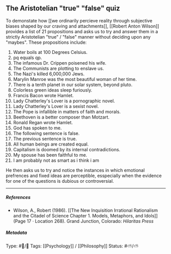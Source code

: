 ## The Aristotelian "true" "false" quiz  # 

To demonstate how [[we ordinarily percieve reality through subjective biases shaped by our craving and attachments]], [[Robert Anton Wilson]] provides a list of 21 propositions and asks us to try and answer them in a strictly Aristotelian "true" / "false" manner without deciding upon any "maybes". These propositions include: 

1. Water boils at 100 Degrees Celsius.
2. pq equals qp.
3. The infamous Dr. Crippen poisened his wife.
4. The Communists are plotting to enslave us.
5. The Nazi's killed 6,000,000 Jews.
6. Marylin Manroe was the most beautiful woman of her time. 
7. There is a tenth planet in our solar system, beyond pluto.
8. Colorless green ideas sleep furiously.
9. Francis Bacon wrote Hamlet. 
10. Lady Chatterley's Lover is a pornographic novel. 
11. Lady Chatterley's Lover is a sexist novel. 
12. The Pope is infallible in matters of faith and morals.
13. Beethoven is a better composer than Motzart.
14. Ronald Regan wrote Hamlet.
15. God has spoken to me.
16. The following sentence is false.
17. The previous sentence is true. 
18. All human beings are created equal. 
19. Capitalism is doomed by its internal contradictions.
20. My spouse has been faithful to me. 
21. I am probably not as smart as i think i am

He then asks us to try and notice the instances in which emotional prefrences and fixed ideas are perceptible, esspecially when the evidence for one of the questions is dubious or controversial. 

___

##### References

- Wilson, A., Robert (1986). [[The New Inquisition Irrational Rationalism and the Citadel of Science Chapter 1. Models, Metaphors, and Idols]] (Page 17 · Location 268). Grand Junction, Colorado: _Hilaritas Press_

##### Metadata

Type: #🔵/🔵 
Tags: [[Psychology]] / [[Philosophy]]
Status: #⛅️/⛅️ 